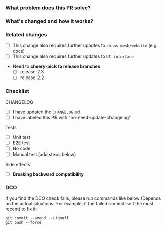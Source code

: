 <!--
Thank you for contributing to Chaos Mesh!

If you're unsure where to start, please refer to the contributing doc:

https://github.com/chaos-mesh/chaos-mesh/blob/master/CONTRIBUTING.md

If you still have questions, please let us know via issues.

Please follow https://www.conventionalcommits.org/en/v1.0.0/ when you open a new PR:
-->

### What problem does this PR solve?

<!-- Uncomment this line if some issues to close -->
<!-- Close #<issue number> -->

### What's changed and how it works?

<!-- Uncomment this line if this PR is associated with a proposal -->
<!-- Proposal: [name](url) -->

### Related changes

- [ ] This change also requires further upadtes to `chaos-mesh/website` (e.g. docs)
- [ ] This change also requires further updates to `UI interface`
- Need to **cheery-pick to release branches**
  - [ ] release-2.3
  - [ ] release-2.2

### Checklist

CHANGELOG

<!-- Must include at least one of them. -->

- [ ] I have updated the `CHANGELOG.md`
- [ ] I have labeled this PR with "no-need-update-changelog"

Tests

<!-- Must include at least one of them. -->

- [ ] Unit test
- [ ] E2E test
- [ ] No code
- [ ] Manual test (add steps below)

<!-- > steps: -->

Side effects

- [ ] **Breaking backward compatibility**

### DCO

If you find the DCO check fails, please run commands like below (Depends on the actual situations. For example, if the failed commit isn't the most recent) to fix it:

```shell
git commit --amend --signoff
git push --force
```
